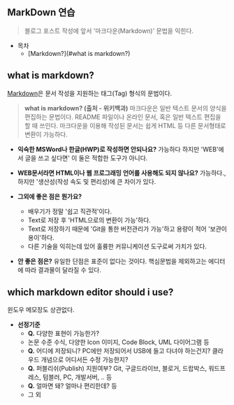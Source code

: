 ﻿## MarkDown 연습
> 블로그 포스트 작성에 앞서 '마크다운(Markdown)' 문법을 익힌다.

- 목차
  - [Markdown?](#what is markdown?)
  
  
## what is markdown?

[Markdown](http://naver.com)은 문서 작성을 지원하는 태그(Tag) 형식의 문법이다.
>__what is markdown? (출처 - 위키백과)__
>마크다운은 일반 텍스트 문서의 양식을 편집하는 문법이다.
>README 파일이나 온라인 문서, 혹은 일반 텍스트 편집을 할 때 쓰인다.
>마크다운을 이용해 작성된 문서는 쉽게 HTML 등 다른 문서형태로 변환이 가능하다.

* __익숙한 MSWord나 한글(HWP)로 작성하면 안되나요?__
가능하다 하지만 'WEB'에서 글을 쓰고 싶다면' 이 둘은 적합한 도구가 아니다.

* __WEB문서라면 HTML이나 웹 프로그래밍 언어를 사용해도 되지 않나요?__
가능하다., 하지만 '생산성(작성 속도 및 편리성)에 큰 차이가 있다.

* __그외에 좋은 점은 뭔가요?__
	- 배우기가 정말 '쉽고 직관적'이다.
	- Text로 저장 후 'HTML으로의 변환이 가능'하다.
	- Text로 저장하기 때문에 'Git을 통한 버전관리가 가능'하고 용량이 적어 '보관이 용이'하다.
	- 다른 기술을 익히는데 있어 훌륭한 커뮤니케이션 도구로써 가치가 있다.

* __안 좋은 점은?__
유일한 단점은 표준이 없다는 것이다.
핵심문법을 제외하고는 에디터에 따라 결과물이 달라질 수 있다.

## which markdown editor should i use?
윈도우 메모장도 상관없다.

* __선정기준__
	- __Q.__ 다양한 표현이 가능한가?
	- 논문 수준 수식, 다양한 Icon 이미지, Code Block, UML 다이어그램 등
	- __Q.__ 어디에 저장되니?
	PC에만 저장되어서 USB에 들고 다녀야 하는건지?
	클라우드 개념으로 어디서든 수정 가능한지?
	- __Q.__ 퍼블리쉬(Publish) 지원여부?
	Git, 구글드라이브, 블로거, 드랍박스, 워드프레스, 텀블러, PC, 개발서버, .. 등
	- __Q.__ 얼마면 돼? 얼마나 편리한데? 등
	-  그 외


